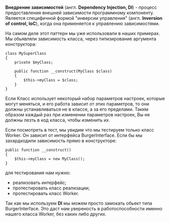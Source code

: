 **Внедрение зависимостей** (англ. **Dependency Injection, DI**) - процесс предоставления внешней зависимости программному компоненту.
Является специфичной формой "инверсии управления" (англ. **Inversion of control, IoC**), когда она применяется к управлению
зависимостями.

На самом деле этот паттерн мы уже использовали в наших примерах. Мы обьявляли зависимость класса,
через типизирование аргумента конструктора:

    class MySuperClass
    {
        private $myClass;
        
        public function __construct(MyClass $class)
        {
            $this->myClass = $class;
        }
    }

Если Класс использует некоторый набор параметров настроек, которые могут меняться, и его работа зависит от этих
параметров, то они должны устанавливаться не в классе, а за его пределами.
Таким образом каждый раз при изменении параметров настроек, Вы не должны лезть в код класса, чтобы изменить их.

Если посмотреть в тест, мы увидим что мы тестируем только класс Worker. Он зависит от интерфейса BurgerInterface.
Если бы мы захардкодили зависимость прямо в конструкторе:

    public function __construct()
    {
        $this->myClass = new MyClass();
    }

для тестирования нам нужно:
* реализовать интерфейс;
* протестировать класс реализации;
* протестировать класс Worker.

Так как мы используем **DI** мы можем просто замокать обьект типа BurgerInterface. Это даст нам увереность
в работоспособности именно нашего класса Worker, без каких либо других.
